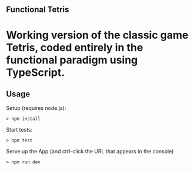 ## Functional Tetris

# Working version of the classic game Tetris, coded entirely in the functional paradigm using TypeScript.

## Usage

Setup (requires node.js):
```
> npm install
```

Start tests:
```
> npm test
```

Serve up the App (and ctrl-click the URL that appears in the console)
```
> npm run dev
```

